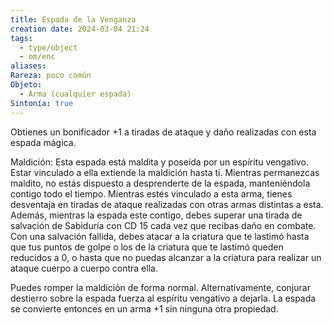 ```yaml
---
title: Espada de la Venganza
creation date: 2024-03-04 21:24
tags:
  - type/object
  - om/enc
aliases: 
Rareza: poco común
Objeto:
  - Arma (cualquier espada)
Sintonía: true
---
```

Obtienes un bonificador +1 a tiradas de ataque y daño realizadas con esta espada mágica.

Maldición: Esta espada está maldita y poseída por un espíritu vengativo. Estar vinculado a ella extiende la maldición hasta ti.
Mientras permanezcas maldito, no estás dispuesto a desprenderte de la espada, manteniéndola contigo todo el tiempo. Mientras estés vinculado a esta arma, tienes desventaja en tiradas de ataque realizadas con otras armas distintas a esta.
Además, mientras la espada este contigo, debes superar una tirada de salvación de Sabiduría con CD 15 cada vez que recibas daño en combate. Con una salvación fallida, debes atacar a la criatura que te lastimó hasta que tus puntos de golpe o los de la criatura que te lastimó queden reducidos a 0, o hasta que no puedas alcanzar a la criatura para realizar un ataque cuerpo a cuerpo contra ella.

Puedes romper la maldición de forma normal. Alternativamente, conjurar destierro sobre la espada fuerza al espíritu vengativo a dejarla. La espada se convierte entonces en un arma +1 sin ninguna otra propiedad.